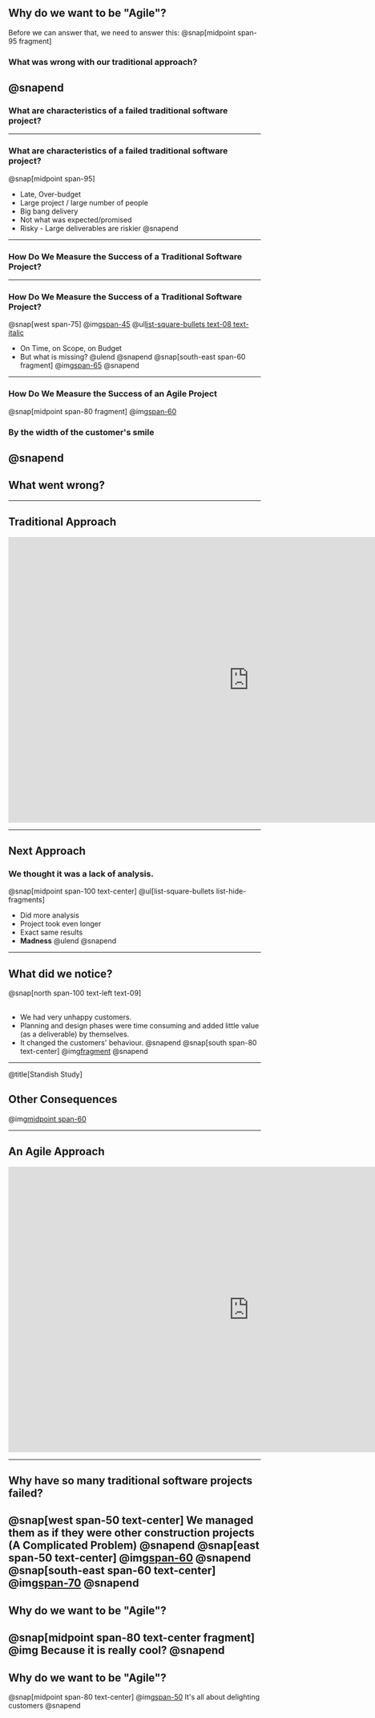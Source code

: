 ## Why do we want to be "Agile"?
Before we can answer that, we need to answer this:
@snap[midpoint span-95 fragment]
### What was wrong with our traditional approach?
@snapend
---
### What are characteristics of a failed traditional software project?
---
### What are characteristics of a failed traditional software project?
@snap[midpoint span-95]
- Late, Over-budget
- Large project / large number of people
- Big bang delivery
- Not what was expected/promised
- Risky - Large deliverables are riskier
@snapend
---
### How Do We Measure the Success of a Traditional Software Project?
---
### How Do We Measure the Success of a Traditional Software Project?
@snap[west span-75]
@img[span-45](assets/img/time-cost-scope.jpeg)
@ul[list-square-bullets text-08 text-italic](true)
- On Time, on Scope, on Budget
- But what is missing?
@ulend
@snapend
@snap[south-east span-60 fragment]
@img[span-65](assets/img/crying.jpeg)
@snapend
---
### How Do We Measure the Success of an Agile Project
@snap[midpoint span-80 fragment]
@img[span-60](assets/img/smile-cartoon.png)
### By the width of the customer's smile
@snapend
---
## What went wrong?
---
## Traditional Approach
<iframe src="https://docs.google.com/presentation/d/e/2PACX-1vS9smGZw51GJGOEOhH1R48qclmPb9gpFZ0MIHxVfpOlErRqdMtoV5cXrrt7NdqderCpluVP_wR2dj4l/embed?start=false&loop=false&delayms=15000" frameborder="0" width="960" height="569" allowfullscreen="true" mozallowfullscreen="true" webkitallowfullscreen="true"></iframe>

---
## Next Approach
### We thought it was a lack of analysis.
@snap[midpoint span-100 text-center]
@ul[list-square-bullets list-hide-fragments]
- Did more analysis
- Project took even longer
- Exact same results
- **Madness**
@ulend
@snapend

---
## What did we notice?
@snap[north span-100 text-left text-09]
<br><br>
- We had very unhappy customers.
- Planning and design phases were time consuming and added little value (as a deliverable) by themselves.
- It changed the customers' behaviour.
@snapend
@snap[south span-80 text-center]
@img[fragment](assets/img/dilbert-easy.png)
@snapend

---
@title[Standish Study]
## Other Consequences
@img[midpoint span-60](assets/img/standish.png)

---
## An Agile Approach
<iframe src="https://docs.google.com/presentation/d/e/2PACX-1vRKRCrEvic1xMCkOHTx8t30TRIomLK81gLZ8rFcbAU24X7LG3AsEZ6fVGcnzkm79PIWewbXfYq2q-8w/embed?start=false&loop=false&delayms=15000" frameborder="0" width="960" height="569" allowfullscreen="true" mozallowfullscreen="true" webkitallowfullscreen="true"></iframe>

---
## Why have so many traditional software projects failed?
@snap[west span-50 text-center]
We managed them as if they were other construction projects
<br>
(A Complicated Problem)
@snapend
@snap[east span-50 text-center]
@img[span-60](assets/img/blueprint.jpeg)
@snapend
@snap[south-east span-60 text-center]
@img[span-70](assets/img/gantt-chart.jpeg)
@snapend
---
## Why do we want to be "Agile"?
@snap[midpoint span-80 text-center fragment]
@img[](assets/img/cool.png)
Because it is really cool?
@snapend
---
## Why do we want to be "Agile"?
@snap[midpoint span-80 text-center]
@img[span-50](assets/img/delighted-customer.jpg)
It's all about delighting customers
@snapend
